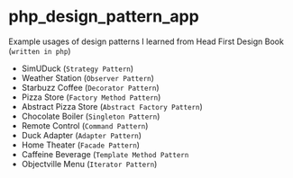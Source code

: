 # php_design_pattern_app
Example usages of design patterns I learned from Head First Design Book 
(`written in php`)
* SimUDuck (`Strategy Pattern`)
* Weather Station (`Observer Pattern`)
* Starbuzz Coffee (`Decorator Pattern`)
* Pizza Store (`Factory Method Pattern`)
* Abstract Pizza Store (`Abstract Factory Pattern`)
* Chocolate Boiler (`Singleton Pattern`)
* Remote Control (`Command Pattern`)
* Duck Adapter (`Adapter Pattern`)
* Home Theater (`Facade Pattern`)
* Caffeine Beverage (`Template Method Pattern`
* Objectville Menu (`Iterator Pattern`)
